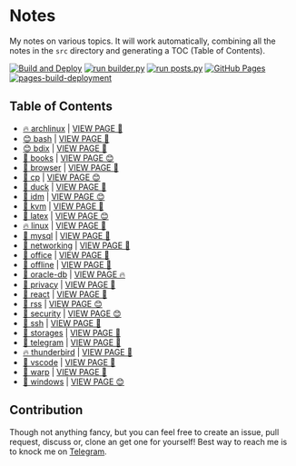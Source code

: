 # Notes

My notes on various topics. It will work automatically, combining all the notes in the `src` directory and generating a TOC (Table of Contents).

[![Build and Deploy](https://github.com/SharafatKarim/notes/actions/workflows/action.yml/badge.svg)](https://github.com/SharafatKarim/notes/actions/workflows/action.yml)
[![run builder.py](https://github.com/SharafatKarim/notes/actions/workflows/action.yml/badge.svg)](https://github.com/SharafatKarim/notes/actions/workflows/action.yml)
[![run posts.py](https://github.com/SharafatKarim/notes/actions/workflows/posts.yml/badge.svg)](https://github.com/SharafatKarim/notes/actions/workflows/posts.yml)
[![GitHub Pages](https://github.com/SharafatKarim/notes/actions/workflows/gh-pages.yml/badge.svg)](https://github.com/SharafatKarim/notes/actions/workflows/gh-pages.yml)
[![pages-build-deployment](https://github.com/SharafatKarim/notes/actions/workflows/pages/pages-build-deployment/badge.svg)](https://github.com/SharafatKarim/notes/actions/workflows/pages/pages-build-deployment)


## Table of Contents

- [🔥 archlinux](src/archlinux.md) | <a href='https://sharafat.is-a.dev/notes/archlinux' target='_blank'>VIEW PAGE 🎉</a>
- [😊 bash](src/bash.md) | <a href='https://sharafat.is-a.dev/notes/bash' target='_blank'>VIEW PAGE 🌈</a>
- [😊 bdix](src/bdix.md) | <a href='https://sharafat.is-a.dev/notes/bdix' target='_blank'>VIEW PAGE 🎸</a>
- [🍕 books](src/books.md) | <a href='https://sharafat.is-a.dev/notes/books' target='_blank'>VIEW PAGE 😊</a>
- [🌟 browser](src/browser.md) | <a href='https://sharafat.is-a.dev/notes/browser' target='_blank'>VIEW PAGE 🎉</a>
- [🍕 cp](src/cp.md) | <a href='https://sharafat.is-a.dev/notes/cp' target='_blank'>VIEW PAGE 😊</a>
- [🎸 duck](src/duck.md) | <a href='https://sharafat.is-a.dev/notes/duck' target='_blank'>VIEW PAGE 🚀</a>
- [🤖 idm](src/idm.md) | <a href='https://sharafat.is-a.dev/notes/idm' target='_blank'>VIEW PAGE 😊</a>
- [👾 kvm](src/kvm.md) | <a href='https://sharafat.is-a.dev/notes/kvm' target='_blank'>VIEW PAGE 🤖</a>
- [🍕 latex](src/latex.md) | <a href='https://sharafat.is-a.dev/notes/latex' target='_blank'>VIEW PAGE 😊</a>
- [🔥 linux](src/linux.md) | <a href='https://sharafat.is-a.dev/notes/linux' target='_blank'>VIEW PAGE 🚀</a>
- [👾 mysql](src/mysql.md) | <a href='https://sharafat.is-a.dev/notes/mysql' target='_blank'>VIEW PAGE 🍕</a>
- [🎸 networking](src/networking.md) | <a href='https://sharafat.is-a.dev/notes/networking' target='_blank'>VIEW PAGE 🤖</a>
- [🎸 office](src/office.md) | <a href='https://sharafat.is-a.dev/notes/office' target='_blank'>VIEW PAGE 🍕</a>
- [🤖 offline](src/offline.md) | <a href='https://sharafat.is-a.dev/notes/offline' target='_blank'>VIEW PAGE 🌈</a>
- [👾 oracle-db](src/oracle-db.md) | <a href='https://sharafat.is-a.dev/notes/oracle-db' target='_blank'>VIEW PAGE 🔥</a>
- [🍕 privacy](src/privacy.md) | <a href='https://sharafat.is-a.dev/notes/privacy' target='_blank'>VIEW PAGE 🤖</a>
- [🍕 react](src/react.md) | <a href='https://sharafat.is-a.dev/notes/react' target='_blank'>VIEW PAGE 👾</a>
- [👾 rss](src/rss.md) | <a href='https://sharafat.is-a.dev/notes/rss' target='_blank'>VIEW PAGE 😊</a>
- [🤖 security](src/security.md) | <a href='https://sharafat.is-a.dev/notes/security' target='_blank'>VIEW PAGE 😊</a>
- [👾 ssh](src/ssh.md) | <a href='https://sharafat.is-a.dev/notes/ssh' target='_blank'>VIEW PAGE 🎉</a>
- [🚀 storages](src/storages.md) | <a href='https://sharafat.is-a.dev/notes/storages' target='_blank'>VIEW PAGE 🚀</a>
- [🎸 telegram](src/telegram.md) | <a href='https://sharafat.is-a.dev/notes/telegram' target='_blank'>VIEW PAGE 🚀</a>
- [🔥 thunderbird](src/thunderbird.md) | <a href='https://sharafat.is-a.dev/notes/thunderbird' target='_blank'>VIEW PAGE 🎉</a>
- [🌟 vscode](src/vscode.md) | <a href='https://sharafat.is-a.dev/notes/vscode' target='_blank'>VIEW PAGE 🌈</a>
- [🌟 warp](src/warp.md) | <a href='https://sharafat.is-a.dev/notes/warp' target='_blank'>VIEW PAGE 🎸</a>
- [🌟 windows](src/windows.md) | <a href='https://sharafat.is-a.dev/notes/windows' target='_blank'>VIEW PAGE 😊</a>

## Contribution

Though not anything fancy, but you can feel free to create an issue, pull request, discuss or, clone an get one for yourself!
Best way to reach me is to knock me on [Telegram](https://t.me/SharafatKarim).

